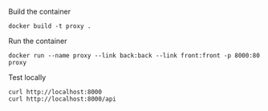 
Build the container
```
docker build -t proxy .
```

Run the container

```
docker run --name proxy --link back:back --link front:front -p 8000:80 proxy
```

Test locally

````
curl http://localhost:8000
curl http://localhost:8000/api


